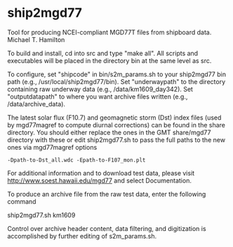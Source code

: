 # ship2mgd77

Tool for producing NCEI-compliant MGD77T files from shipboard data.
Michael T. Hamilton

To build and install, cd into src and type "make all".
All scripts and executables will be placed in the directory bin
at the same level as src. 

To configure, set "shipcode" in bin/s2m_params.sh
to your ship2mgd77 bin path (e.g., /usr/local/ship2mgd77/bin). Set 
"underwaypath" to the directory containing raw underway data
(e.g., /data/km1609_day342). Set "outputdatapath" to where you
want archive files written (e.g., /data/archive_data).

The latest solar flux (F10.7) and geomagnetic storm (Dst) index files
(used by mgd77magref to compute diurnal corrections) can be found in
the share directory.  You should either replace the ones in the GMT
share/mgd77 directory with these or edit ship2mgd77.sh to
pass the full paths to the new ones via mgd77magref options

	-Dpath-to-Dst_all.wdc -Epath-to-F107_mon.plt
	
For additional information and to download test data, please visit
http://www.soest.hawaii.edu/mgd77 and select Documentation.

To produce an archive file from the raw test data, enter the following
command

ship2mgd77.sh km1609

Control over archive header content, data filtering, and digitization
is accomplished by further editing of s2m_params.sh.
